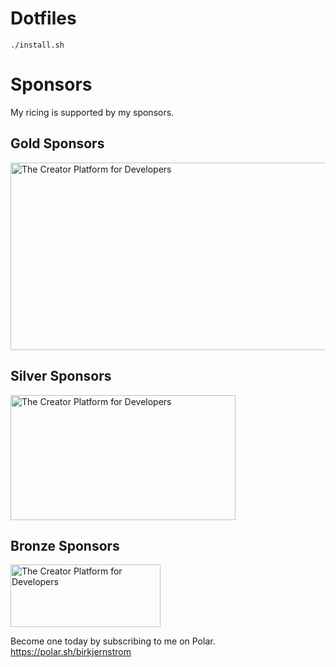 # Dotfiles

```
./install.sh
```

# Sponsors

My ricing is supported by my sponsors.

## Gold Sponsors

<!-- POLAR type=ads id=542072 subscription_benefit_id=72bc832c-20e1-4d08-b793-036aaf542072 width=640 height=300 -->

<a href="https://polar.sh/"><picture><source media="(prefers-color-scheme: dark)" srcset="https://polar.sh/embed/ad?id=251f19e6-759b-453e-b96e-d7bfd05af2d9&dark=1"><img src="https://polar.sh/embed/ad?id=251f19e6-759b-453e-b96e-d7bfd05af2d9" alt="The Creator Platform for Developers" height="300" width="640" /></picture></a>

<!-- POLAR-END id=542072 -->


## Silver Sponsors

<!-- POLAR type=ads id=2f7820 subscription_benefit_id=de938c41-b579-4ce7-83c9-4d27532f7820 width=360 height=200 -->

<a href="https://polar.sh/"><picture><source media="(prefers-color-scheme: dark)" srcset="https://polar.sh/embed/ad?id=22f154dd-f1ad-4214-9159-1358b0a167e2&dark=1"><img src="https://polar.sh/embed/ad?id=22f154dd-f1ad-4214-9159-1358b0a167e2" alt="The Creator Platform for Developers" height="200" width="360" /></picture></a>

<!-- POLAR-END id=2f7820 -->

## Bronze Sponsors

<!-- POLAR type=ads id=b96c66 subscription_benefit_id=7d53e6da-05eb-4af5-a209-00ceb6b96c66 width=240 height=100 -->

<a href="https://polar.sh/"><picture><source media="(prefers-color-scheme: dark)" srcset="https://polar.sh/embed/ad?id=8d757985-77a0-46b0-b1b6-68222d0edf7b&dark=1"><img src="https://polar.sh/embed/ad?id=8d757985-77a0-46b0-b1b6-68222d0edf7b" alt="The Creator Platform for Developers" height="100" width="240" /></picture></a>

<!-- POLAR-END id=b96c66 -->

Become one today by subscribing to me on Polar.
https://polar.sh/birkjernstrom
